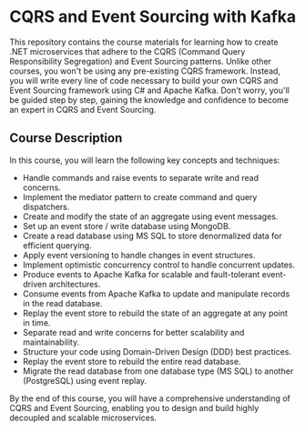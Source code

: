 # CQRS and Event Sourcing with Kafka

This repository contains the course materials for learning how to create .NET microservices that adhere to the CQRS (Command Query Responsibility Segregation) and Event Sourcing patterns. Unlike other courses, you won't be using any pre-existing CQRS framework. Instead, you will write every line of code necessary to build your own CQRS and Event Sourcing framework using C# and Apache Kafka. Don't worry, you'll be guided step by step, gaining the knowledge and confidence to become an expert in CQRS and Event Sourcing.

## Course Description
In this course, you will learn the following key concepts and techniques:

- Handle commands and raise events to separate write and read concerns.
- Implement the mediator pattern to create command and query dispatchers.
- Create and modify the state of an aggregate using event messages.
- Set up an event store / write database using MongoDB.
- Create a read database using MS SQL to store denormalized data for efficient querying.
- Apply event versioning to handle changes in event structures.
- Implement optimistic concurrency control to handle concurrent updates.
- Produce events to Apache Kafka for scalable and fault-tolerant event-driven architectures.
- Consume events from Apache Kafka to update and manipulate records in the read database.
- Replay the event store to rebuild the state of an aggregate at any point in time.
- Separate read and write concerns for better scalability and maintainability.
- Structure your code using Domain-Driven Design (DDD) best practices.
- Replay the event store to rebuild the entire read database.
- Migrate the read database from one database type (MS SQL) to another (PostgreSQL) using event replay.

By the end of this course, you will have a comprehensive understanding of CQRS and Event Sourcing, enabling you to design and build highly decoupled and scalable microservices.

